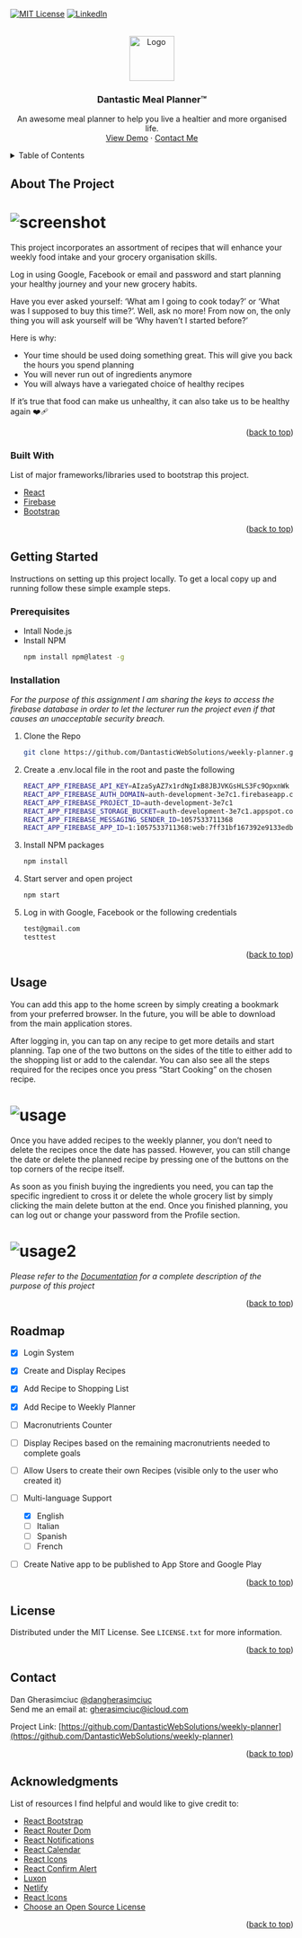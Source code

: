 <div id="top"></div>

[![MIT License][license-shield]][license-url]
[![LinkedIn][linkedin-shield]][linkedin-url]


<!-- PROJECT LOGO -->
<br />
<div align="center">
  <a href="https://github.com/DantasticWebSolutions/weekly-planner">
    <img src="src/assets/logo.png" alt="Logo" width="80" height="80">
  </a>

  <h3 align="center">Dantastic Meal Planner™</h3>

  <p align="center">
    An awesome meal planner to help you live a healtier and more organised life.
    <br />
    <a href="https://dantasticweeklyplanner.netlify.app/" target="_blank">View Demo</a>
    ·
    <a href="mailto:gherasimciuc@icloud.com">Contact Me</a>
  </p>
</div>



<!-- TABLE OF CONTENTS -->
<details>
  <summary>Table of Contents</summary>
  <ol>
    <li>
      <a href="#about-the-project">About The Project</a>
      <ul>
        <li><a href="#built-with">Built With</a></li>
      </ul>
    </li>
    <li>
      <a href="#getting-started">Getting Started</a>
      <ul>
        <li><a href="#prerequisites">Prerequisites</a></li>
        <li><a href="#installation">Installation</a></li>
      </ul>
    </li>
    <li><a href="#usage">Usage</a></li>
    <li><a href="#roadmap">Roadmap</a></li>
    <li><a href="#license">License</a></li>
    <li><a href="#contact">Contact</a></li>
    <li><a href="#acknowledgments">Acknowledgments</a></li>
  </ol>
</details>



<!-- ABOUT THE PROJECT -->
## About The Project

# ![screenshot](src/assets/screenshot.png) 

This project incorporates an assortment of recipes that will enhance your weekly food intake and your grocery organisation skills. 

Log in using Google, Facebook or email and password and start planning your healthy journey and your new grocery habits. 

Have you ever asked yourself: ‘What am I going to cook today?’ or ‘What was I supposed to buy this time?’. Well, ask no more! From now on, the only thing you will ask yourself will be ‘Why haven’t I started before?’

Here is why: 
* Your time should be used doing something great. This will give you back the hours you spend planning
* You will never run out of ingredients anymore
* You will always have a variegated choice of healthy recipes

If it’s true that food can make us unhealthy, it can also take us to be healthy again :mending_heart:

<p align="right">(<a href="#top">back to top</a>)</p>



### Built With

List of major frameworks/libraries used to bootstrap this project.

- [React](https://www.npmjs.com/package/react)
- [Firebase](https://www.npmjs.com/package/firebase)
- [Bootstrap](https://www.npmjs.com/package/bootstrap)



<p align="right">(<a href="#top">back to top</a>)</p>



<!-- GETTING STARTED -->
## Getting Started

Instructions on setting up this project locally.
To get a local copy up and running follow these simple example steps.

### Prerequisites

* Intall Node.js
* Install NPM
  ```sh
  npm install npm@latest -g
  ```

### Installation

_For the purpose of this assignment I am sharing the keys to access the firebase database in order to let the lecturer run the project even if that causes an unacceptable security breach._

1. Clone the Repo
   ```sh
   git clone https://github.com/DantasticWebSolutions/weekly-planner.git
   ```
2. Create a .env.local file in the root and paste the following
    ```sh
    REACT_APP_FIREBASE_API_KEY=AIzaSyAZ7x1rdNgIxB8JBJVKGsHLS3Fc9OpxnWk
    REACT_APP_FIREBASE_AUTH_DOMAIN=auth-development-3e7c1.firebaseapp.com
    REACT_APP_FIREBASE_PROJECT_ID=auth-development-3e7c1
    REACT_APP_FIREBASE_STORAGE_BUCKET=auth-development-3e7c1.appspot.com
    REACT_APP_FIREBASE_MESSAGING_SENDER_ID=1057533711368
    REACT_APP_FIREBASE_APP_ID=1:1057533711368:web:7ff31bf167392e9133edbd 
    ```
3. Install NPM packages
   ```sh
   npm install
   ```
4. Start server and open project 
   ```sh
   npm start
   ```
5. Log in with Google, Facebook or the following credentials
   ```sh
   test@gmail.com
   testtest
   ```
<p align="right">(<a href="#top">back to top</a>)</p>



<!-- USAGE EXAMPLES -->
## Usage

You can add this app to the home screen by simply creating a bookmark from your preferred browser. In the future, you will be able to download from the main application stores.

After logging in, you can tap on any recipe to get more details and start planning. Tap one of the two buttons on the sides of the title to either add to the shopping list or add to the calendar. You can also see all the steps required for the recipes once you press “Start Cooking” on the chosen recipe.

# ![usage](src/assets/usage.png) 

Once you have added recipes to the weekly planner, you don’t need to delete the recipes once the date has passed. However, you can still change the date or delete the planned recipe by pressing one of the buttons on the top corners of the recipe itself.

As soon as you finish buying the ingredients you need, you can tap the specific ingredient to cross it or delete the whole grocery list by simply clicking the main delete button at the end. Once you finished planning, you can log out or change your password from the Profile section.

# ![usage2](src/assets/usage2.png) 

_Please refer to the [Documentation](https://github.com/DantasticWebSolutions/weekly-planner/blob/main/documentation.md) for a complete description of the purpose of this project_

<p align="right">(<a href="#top">back to top</a>)</p>



<!-- ROADMAP -->
## Roadmap

- [x] Login System
- [x] Create and Display Recipes
- [x] Add Recipe to Shopping List 
- [x] Add Recipe to Weekly Planner 
- [ ] Macronutrients Counter
- [ ] Display Recipes based on the remaining macronutrients needed to complete goals
- [ ] Allow Users to create their own Recipes (visible only to the user who created it)
- [ ] Multi-language Support
    - [x] English
    - [ ] Italian
    - [ ] Spanish
    - [ ] French
- [ ] Create Native app to be published to App Store and Google Play



<p align="right">(<a href="#top">back to top</a>)</p>



<!-- LICENSE -->
## License

Distributed under the MIT License. See `LICENSE.txt` for more information.

<p align="right">(<a href="#top">back to top</a>)</p>



<!-- CONTACT -->
## Contact

Dan Gherasimciuc
[@dangherasimciuc](https://www.linkedin.com/in/dangherasimciuc/) \
Send me an email at: [gherasimciuc@icloud.com](mailto:gherasimciuc@icloud.com)



Project Link: [https://github.com/DantasticWebSolutions/weekly-planner](https://github.com/DantasticWebSolutions/weekly-planner)

<p align="right">(<a href="#top">back to top</a>)</p>



<!-- ACKNOWLEDGMENTS -->
## Acknowledgments

List of resources I find helpful and would like to give credit to:


* [React Bootstrap](https://www.npmjs.com/package/react-bootstrap)  
* [React Router Dom](https://reactrouter.com/)
* [React Notifications](https://www.npmjs.com/package/react-notifications)
* [React Calendar](https://www.npmjs.com/package/react-calendar)
* [React Icons](https://www.npmjs.com/package/react-icons)
* [React Confirm Alert](https://www.npmjs.com/package/react-confirm-alert)
* [Luxon](https://moment.github.io/luxon/)
* [Netlify](https://www.netlify.com/)
* [React Icons](https://react-icons.github.io/react-icons/search)
* [Choose an Open Source License](https://choosealicense.com)

<p align="right">(<a href="#top">back to top</a>)</p>



<!-- LINKS & IMAGES -->
[license-shield]: https://img.shields.io/github/license/othneildrew/Best-README-Template.svg?style=for-the-badge
[license-url]: https://github.com/othneildrew/Best-README-Template/blob/master/LICENSE.txt
[linkedin-shield]: https://img.shields.io/badge/-LinkedIn-black.svg?style=for-the-badge&logo=linkedin&colorB=555
[linkedin-url]: https://www.linkedin.com/in/dangherasimciuc/
